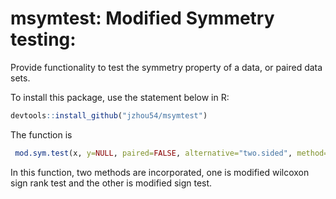 # msymtest: Modified Symmetry testing:

Provide functionality to test the symmetry property of a data, or paired data sets.

To install this package, use the statement below in R:

 ```r
 devtools::install_github("jzhou54/msymtest")
 ```
 
 The function is 
 
 ```r
  mod.sym.test(x, y=NULL, paired=FALSE, alternative="two.sided", method="W")
 ```
 
 In this function, two methods are incorporated, one is modified wilcoxon sign rank test and the other is modified sign test. 

